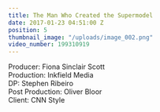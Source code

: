 ```yaml
---
title: The Man Who Created the Supermodel
date: 2017-01-23 04:51:00 Z
position: 5
thumbnail_image: "/uploads/image_002.png"
video_number: 199310919
---
```


Producer: Fiona Sinclair Scott<br>
Production: Inkfield Media<br>
DP: Stephen Ribeiro<br>
Post Production: Oliver Bloor<br>
Client: CNN Style<br>